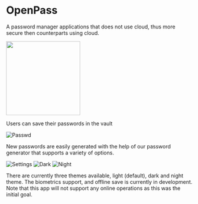 # OpenPass

A password manager applications that does not use cloud, thus more secure then counterparts using cloud.

<img src="/readme_imgs/vault.png" width="200" />

Users can save their passwords in the vault

![Passwd](/readme_imgs/passwd.png)

New passwords are easily generated with the help of our password generator that supports a variety of options.

![Settings](/readme_imgs/settings.png)
![Dark](/readme_imgs/dark.png)
![Night](/readme_imgs/night.png)

There are currently three themes available, light (default), dark and night theme.
The biometrics support, and offline save is currently in development. Note that this app will not support any online operations as this was the initial goal.

